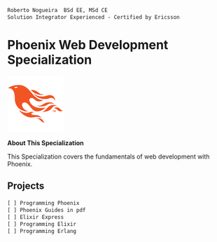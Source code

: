 ```
Roberto Nogueira  BSd EE, MSd CE
Solution Integrator Experienced - Certified by Ericsson
```
# Phoenix Web Development Specialization

![ebook cover](images/ebook_cover.png)

**About This Specialization**

This Specialization covers the fundamentals of web development with Phoenix. 

## Projects
```
[ ] Programming Phoenix
[ ] Phoenix Guides in pdf
[ ] Elixir Express
[ ] Programming Elixir
[ ] Programming Erlang
```
